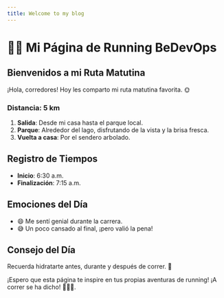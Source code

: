 ```yaml
---
title: Welcome to my blog
---
```

# 🏃‍♀️ **Mi Página de Running BeDevOps**

## **Bienvenidos a mi Ruta Matutina**

¡Hola, corredores! Hoy les comparto mi ruta matutina favorita. 🌞

### **Distancia: 5 km**

1. **Salida**: Desde mi casa hasta el parque local.
2. **Parque**: Alrededor del lago, disfrutando de la vista y la brisa fresca.
3. **Vuelta a casa**: Por el sendero arbolado.

## **Registro de Tiempos**

- **Inicio**: 6:30 a.m.
- **Finalización**: 7:15 a.m.

## **Emociones del Día**

- 😄 Me sentí genial durante la carrera.
- 😅 Un poco cansado al final, ¡pero valió la pena!

## **Consejo del Día**

Recuerda hidratarte antes, durante y después de correr. 🚰

¡Espero que esta página te inspire en tus propias aventuras de running! ¡A correr se ha dicho! 🏃‍♂️💨.


